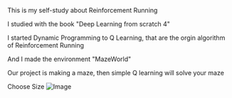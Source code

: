 This is my self-study about Reinforcement Running

I studied with the book "Deep Learning from scratch 4"

I started Dynamic Programming to Q Learning, that are the orgin algorithm of Reinforcement Running

And I made the environment "MazeWorld"

Our project is making a maze, then simple Q learning will solve your maze


Choose Size
![Image](https://github.com/user-attachments/assets/32802a6e-41cc-4ca5-9959-430c7b8bf00e)
